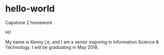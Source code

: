 # hello-world
Capstone 2 homework

Hi!

My name is Kenny Le, and I am a senior majoring in Information Science & Technology. I will be graduating in May 2018. 
